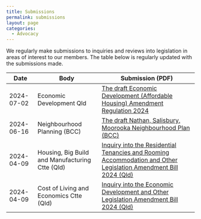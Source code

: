 ```yaml
---
title: Submissions
permalink: submissions
layout: page
categories: 
  - Advocacy
---
```


We regularly make submissions to inquiries and reviews into legislation in areas of interest to our members. The table below is regularly updated with the submissions made.

| Date       |Body | Submission (PDF)| 
|------------|-----|------------|
| 2024-07-02 | Economic Development Qld | [The draft Economic Development (Affordable Housing) Amendment Regulation 2024](/assets/files/2024-07-02-Economic_Development_Affordable_Housing_Amendment_Regulation_2024.pdf) 
| 2024-06-16 | Neighbourhood Planning (BCC) | [The draft Nathan, Salisbury, Moorooka Neighbourhood Plan (BCC)](/assets/files/2024_06_-_Nathan_Salisbury_and_Moorooka_Neighbourhood_Plan.pdf)
| 2024-04-09 | Housing, Big Build and Manufacturing Ctte (Qld) | [Inquiry into the Residential Tenancies and Rooming Accommodation and Other Legislation Amendment Bill 2024 (Qld)](/assets/files/2024_04_-_Residential_Tenancies_and_Rooming_Accommodation_and_Other_Legislation_Amendment_Bill_2024.pdf)
| 2024-04-09 | Cost of Living and Economics Ctte (Qld) | [Inquiry into the Economic Development and Other Legislation Amendment Bill 2024 (Qld) ](/assets/files/2024_04_-_Economic_Development_and_Other_Legislation_Amendment_Bill_2024.pdf)
